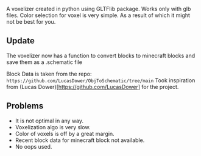 A voxelizer created in python using GLTFlib package.
Works only with glb files.
Color selection for voxel is very simple. As a result 
of which it might not be best for you.

## Update
The voxelizer now has a function to convert blocks to minecraft blocks and save them as a .schematic file

Block Data is taken from the repo: `https://github.com/LucasDower/ObjToSchematic/tree/main`
Took inspiration from (Lucas Dower)[https://github.com/LucasDower] for the project.

## Problems
* It is not optimal in any way.
* Voxelization algo is very slow.
* Color of voxels is off by a great margin.
* Recent block data for minecraft block not available.
* No oops used.
